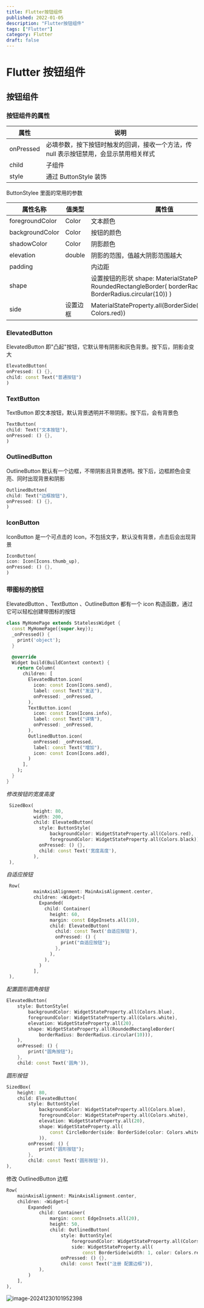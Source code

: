 ```yaml
---
title: Flutter按钮组件
published: 2022-01-05
description: "Flutter按钮组件"
tags: ["Flutter"]
category: Flutter
draft: false
---
```

# Flutter 按钮组件

## 按钮组件

### 按钮组件的属性

| **属性**  | **说明**                                                     |
| --------- | ------------------------------------------------------------ |
| onPressed | 必填参数，按下按钮时触发的回调，接收一个方法，传 null 表示按钮禁用，会显示禁用相关样式 |
| child     | 子组件                                                       |
| style     | 通过 ButtonStyle 装饰                                        |

ButtonStylee 里面的常用的参数

| **属性名称**    | **值类型** | **属性值**                                                   |
| --------------- | ---------- | ------------------------------------------------------------ |
| foregroundColor | Color      | 文本颜色                                                     |
| backgroundColor | Color      | 按钮的颜色                                                   |
| shadowColor     | Color      | 阴影颜色                                                     |
| elevation       | double     | 阴影的范围，值越大阴影范围越大                               |
| padding         |            | 内边距                                                       |
| shape           |            | 设置按钮的形状 shape: MaterialStateProperty.all( RoundedRectangleBorder( borderRadius: BorderRadius.circular(10)) ) |
| side            | 设置边框   | MaterialStateProperty.all(BorderSide(width:1,color: Colors.red)) |

### ElevatedButton

ElevatedButton 即"凸起"按钮，它默认带有阴影和灰色背景。按下后，阴影会变大

```dart
ElevatedButton(
onPressed: () {},
child: const Text("普通按钮")
)
```

### TextButton

TextButton 即文本按钮，默认背景透明并不带阴影。按下后，会有背景色

```dart
TextButton(
child: Text("文本按钮"),
onPressed: () {},
)
```

### OutlinedButton

OutlineButton 默认有一个边框，不带阴影且背景透明。按下后，边框颜色会变亮、同时出现背景和阴影

```dart
OutlinedButton(
child: Text("边框按钮"),
onPressed: () {},
)
```

### IconButton

IconButton 是一个可点击的 Icon，不包括文字，默认没有背景，点击后会出现背景

```dart
IconButton(
icon: Icon(Icons.thumb_up),
onPressed: () {},
)
```

### 带图标的按钮

ElevatedButton 、TextButton 、OutlineButton 都有一个 icon 构造函数，通过它可以轻松创建带图标的按钮

```dart
class MyHomePage extends StatelessWidget {
  const MyHomePage({super.key});
  _onPressed() {
    print('object');
  }

  @override
  Widget build(BuildContext context) {
    return Column(
      children: [
        ElevatedButton.icon(
          icon: const Icon(Icons.send),
          label: const Text("发送"),
          onPressed: _onPressed,
        ),
        TextButton.icon(
          icon: const Icon(Icons.info),
          label: const Text("详情"),
          onPressed: _onPressed,
        ),
        OutlinedButton.icon(
          onPressed: _onPressed,
          label: const Text("增加"),
          icon: const Icon(Icons.add),
        )
      ],
    );
  }
}
```

_修改按钮的宽度高度_

```dart
 SizedBox(
          height: 80,
          width: 200,
          child: ElevatedButton(
            style: ButtonStyle(
                backgroundColor: WidgetStateProperty.all(Colors.red),
                foregroundColor: WidgetStateProperty.all(Colors.black)),
            onPressed: () {},
            child: const Text('宽度高度'),
          ),
 ),
```

_自适应按钮_

```dart
 Row(
          mainAxisAlignment: MainAxisAlignment.center,
          children: <Widget>[
            Expanded(
              child: Container(
                height: 60,
                margin: const EdgeInsets.all(10),
                child: ElevatedButton(
                  child: const Text('自适应按钮'),
                  onPressed: () {
                    print("自适应按钮");
                  },
                ),
              ),
            )
          ],
 ),
```

_配置圆形圆角按钮_

```dart
ElevatedButton(
    style: ButtonStyle(
        backgroundColor: WidgetStateProperty.all(Colors.blue),
        foregroundColor: WidgetStateProperty.all(Colors.white),
        elevation: WidgetStateProperty.all(20),
        shape: WidgetStateProperty.all(RoundedRectangleBorder(
            borderRadius: BorderRadius.circular(10))),
    ),
    onPressed: () {
        print("圆角按钮");
    },
    child: const Text('圆角')),
```

_圆形按钮_

```dart
SizedBox(
    height: 80,
    child: ElevatedButton(
        style: ButtonStyle(
            backgroundColor: WidgetStateProperty.all(Colors.blue),
            foregroundColor: WidgetStateProperty.all(Colors.white),
            elevation: WidgetStateProperty.all(20),
            shape: WidgetStateProperty.all(
                const CircleBorder(side: BorderSide(color: Colors.white)),
            )),
        onPressed: () {
            print("圆形按钮");
        },
        child: const Text('圆形按钮')),
),
```

修改 OutlinedButton 边框

```dart
Row(
    mainAxisAlignment: MainAxisAlignment.center,
    children: <Widget>[
        Expanded(
            child: Container(
                margin: const EdgeInsets.all(20),
                height: 50,
                child: OutlinedButton(
                    style: ButtonStyle(
                        foregroundColor: WidgetStateProperty.all(Colors.black),
                        side: WidgetStateProperty.all(
                            const BorderSide(width: 1, color: Colors.red))),
                    onPressed: () {},
                    child: const Text("注册 配置边框")),
            ),
        )
    ],
),
```

![image-20241230101952398](assets/image-20241230101952398-7028474.png)